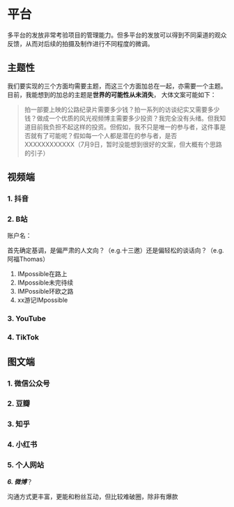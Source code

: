 # 平台

多平台的发放非常考验项目的管理能力。但多平台的发放可以得到不同渠道的观众反馈，从而对后续的拍摄及制作进行不同程度的微调。

## 主题性

我们要实现的三个方面均需要主题，而这三个方面加总在一起，亦需要一个主题。目前，我能想到的加总的主题是**世界的可能性从未消失**， 大体文案可能如下：

> 拍一部要上映的公路纪录片需要多少钱？拍一系列的访谈纪实又需要多少钱？做成一个优质的风光视频博主需要多少投资？我完全没有头绪。但我知道目前我负担不起这样的投资。但假如，我不只是唯一的参与者，这件事是否就有了可能呢？假如每一个人都是潜在的参与者，是否XXXXXXXXXXXX（7月9日，暂时没能想到很好的文案，但大概有个思路的引子）



## 视频端

### 1. 抖音

### 2. B站

账户名：

首先确定基调，是偏严肃的人文向？（e.g.十三邀）还是偏轻松的谈话向？（e.g.阿福Thomas）

1. IMpossible在路上
2. IMpossible未完待续
3. IMPossible环欧之路
4. xx游记IMpossible

### 3. YouTube

### 4. TikTok

## 图文端

### 1. 微信公众号

### 2. 豆瓣

### 3. 知乎

### 4. 小红书

### 5. 个人网站

***6. 微博***？

沟通方式更丰富，更能和粉丝互动，但比较难破圈，除非有爆款









